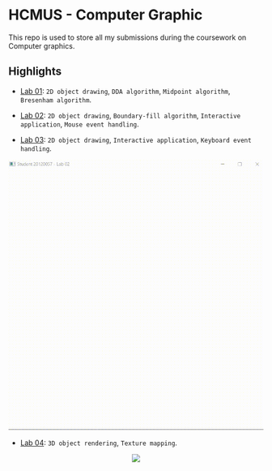 # HCMUS - Computer Graphic

This repo is used to store all my submissions during the coursework on Computer graphics.

## Highlights

- [Lab 01](lab-01/README.md): `2D object drawing`, `DDA algorithm`, `Midpoint algorithm`, `Bresenham algorithm`.

- [Lab 02](lab-02/README.md): `2D object drawing`, `Boundary-fill algorithm`, `Interactive application`, `Mouse event handling`.

- [Lab 03](lab-03/README.md): `2D object drawing`, `Interactive application`, `Keyboard event handling`.

<p align="center">
    <img src="lab-03/demo/demo.gif">
</p>

- [Lab 04](lab-04/README.md): `3D object rendering`, `Texture mapping`.


<p align="center">
    <img src="lab-04/demo/demo.gif">
</p>
